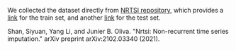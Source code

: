 We collected the dataset directly from [NRTSI repository](https://github.com/lupalab/NRTSI/tree/main/codes_regularly-sampled), which provides a [link](https://www.dropbox.com/s/pjccc2piis8g2fx/mujoco_train.npy?dl=0) for the train set, and another [link](https://www.dropbox.com/s/ktkswh77sueqfy8/mujoco_test.npy?dl=0) for the test set.  

Shan, Siyuan, Yang Li, and Junier B. Oliva. "Nrtsi: Non-recurrent time series imputation." arXiv preprint arXiv:2102.03340 (2021).
